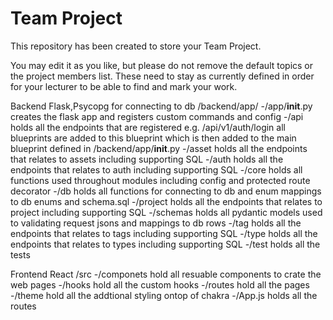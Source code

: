 # Team Project

This repository has been created to store your Team Project.

You may edit it as you like, but please do not remove the default topics or the project members list. These need to stay as currently defined in order for your lecturer to be able to find and mark your work.


Backend Flask,Psycopg for connecting to db /backend/app/
-/app/__init__.py creates the flask app and registers custom commands and config
-/api holds all the endpoints that are registered e.g. /api/v1/auth/login all blueprints are added to this blueprint which is then added to the main blueprint defined in /backend/app/__init__.py
-/asset holds all the endpoints that relates to assets including supporting SQL
-/auth holds all the endpoints that relates to auth including supporting SQL
-/core holds all functions used throughout modules including config and protected route decorator
-/db holds all functions for connecting to db and enum mappings to db enums and schema.sql
-/project holds all the endpoints that relates to project including supporting SQL
-/schemas holds all pydantic models used to validating request jsons and mappings to db rows
-/tag holds all the endpoints that relates to tags including supporting SQL
-/type holds all the endpoints that relates to types including supporting SQL
-/test holds all the tests

Frontend React 
/src
-/componets hold all resuable components to crate the web pages
-/hooks hold all the custom hooks
-/routes hold all the pages
-/theme hold all the addtional styling ontop of chakra
-/App.js holds all the routes